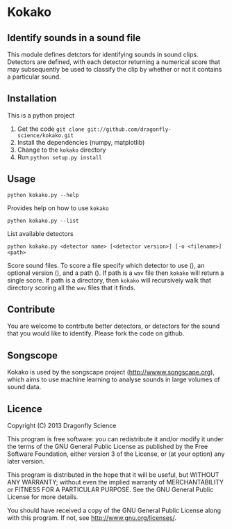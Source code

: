 Kokako
======

Identify sounds in a sound file
-------------------------------

This module defines detctors for identifying sounds in sound clips.  Detectors are defined, with each
detector returning a numerical score that may subsequently be used to classify the clip by whether
or not it contains a particular sound.


Installation
------------

This is a python project

1. Get the code `git clone git://github.com/dragonfly-science/kokako.git`
2. Install the dependencies (numpy, matplotlib)
2. Change to the `kokako` directory
3. Run `python setup.py install`

Usage
-----

`python kokako.py --help`

Provides help on how to use `kokako`

`python kokako.py --list`

List available detectors

`python kokako.py <detector name> [<detector version>] [-o <filename>] <path>`

Score sound files. To score a file specify which detector to use (<detector name>), an optional version (<detector version>),
and a path (<path>). If path is a `wav` file then `kokako` will return a single score. If path is a directory, then `kokako` 
will recursively walk that directory scoring all the `wav` files that it finds.


Contribute
----------

You are welcome to contrbute better detectors, or detectors for the sound that you would like to identify. 
Please fork the code on github. 


Songscope
---------

Kokako is used by the songscape project (http://wwww.songscape.org), which aims to use machine learning to
analyse sounds in large volumes of sound data.



Licence
-------

Copyright (C) 2013  Dragonfly Science

This program is free software: you can redistribute it and/or modify
it under the terms of the GNU General Public License as published by
the Free Software Foundation, either version 3 of the License, or
(at your option) any later version.

This program is distributed in the hope that it will be useful,
but WITHOUT ANY WARRANTY; without even the implied warranty of
MERCHANTABILITY or FITNESS FOR A PARTICULAR PURPOSE.  See the
GNU General Public License for more details.

You should have received a copy of the GNU General Public License
along with this program.  If not, see <http://www.gnu.org/licenses/>.
